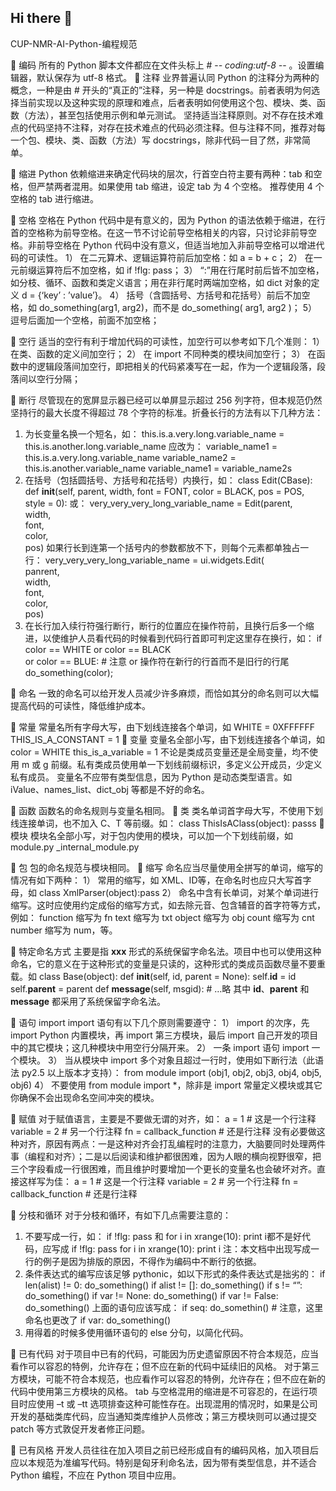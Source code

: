 ## Hi there 👋

CUP-NMR-AI-Python-编程规范

	编码
    所有的 Python 脚本文件都应在文件头标上 # -*- coding:utf-8 -*- 。设置编辑器，默认保存为 utf-8 格式。
	注释
    业界普遍认同 Python 的注释分为两种的概念，一种是由 # 开头的“真正的”注释，另一种是 docstrings。前者表明为何选择当前实现以及这种实现的原理和难点，后者表明如何使用这个包、模块、类、函数（方法），甚至包括使用示例和单元测试。
坚持适当注释原则。对不存在技术难点的代码坚持不注释，对存在技术难点的代码必须注释。但与注释不同，推荐对每一个包、模块、类、函数（方法）写 docstrings，除非代码一目了然，非常简单。

	缩进
    Python 依赖缩进来确定代码块的层次，行首空白符主要有两种：tab 和空格，但严禁两者混用。如果使用 tab 缩进，设定 tab 为 4 个空格。
    推荐使用 4 个空格的 tab 进行缩进。

	空格
    空格在 Python 代码中是有意义的，因为 Python 的语法依赖于缩进，在行首的空格称为前导空格。在这一节不讨论前导空格相关的内容，只讨论非前导空格。非前导空格在 Python 代码中没有意义，但适当地加入非前导空格可以增进代码的可读性。
1） 在二元算术、逻辑运算符前后加空格：如 a = b + c；
2） 在一元前缀运算符后不加空格，如 if !flg: pass；
3） “:”用在行尾时前后皆不加空格，如分枝、循环、函数和类定义语言；用在非行尾时两端加空格，如 dict 对象的定义 d = {‘key’ : ’value’}。
4） 括号（含圆括号、方括号和花括号）前后不加空格，如 do_something(arg1, arg2)，而不是 do_something( arg1, arg2 )；
5） 逗号后面加一个空格，前面不加空格；

	空行
    适当的空行有利于增加代码的可读性，加空行可以参考如下几个准则：
1） 在类、函数的定义间加空行；
2） 在 import 不同种类的模块间加空行；
3） 在函数中的逻辑段落间加空行，即把相关的代码紧凑写在一起，作为一个逻辑段落，段落间以空行分隔；

	断行
    尽管现在的宽屏显示器已经可以单屏显示超过 256 列字符，但本规范仍然坚持行的最大长度不得超过 78 个字符的标准。折叠长行的方法有以下几种方法：
1) 为长变量名换一个短名，如：
    this.is.a.very.long.variable_name = this.is.another.long.variable_name
    应改为：
    variable_name1 = this.is.a.very.long.variable_name
    variable_name2 = this.is.another.variable_name
    variable_name1 = variable_name2s
2) 在括号（包括圆括号、方括号和花括号）内换行，如：
    class Edit(CBase):
        def __init__(self, parent, width, 
                                font = FONT, color = BLACK, pos = POS, style = 0):
    或：
    very_very_very_long_variable_name = Edit(parent, \
                                                                            width, \
                                                                            font, \
                                                                            color, \
                                                                            pos)
    如果行长到连第一个括号内的参数都放不下，则每个元素都单独占一行：
    very_very_very_long_variable_name = ui.widgets.Edit( \
                                                                                    panrent, \
                                                                                    width, \
                                                                                    font, \
                                                                                    color, \
                                                                                    pos)
3) 在长行加入续行符强行断行，断行的位置应在操作符前，且换行后多一个缩进，以使维护人员看代码的时候看到代码行首即可判定这里存在换行，如：
if color == WHITE or color == BLACK \
or color == BLUE: # 注意 or 操作符在新行的行首而不是旧行的行尾
do_something(color);

	命名
    一致的命名可以给开发人员减少许多麻烦，而恰如其分的命名则可以大幅提高代码的可读性，降低维护成本。

	常量
     常量名所有字母大写，由下划线连接各个单词，如
WHITE = 0XFFFFFF
THIS_IS_A_CONSTANT = 1
	变量
    变量名全部小写，由下划线连接各个单词，如
color = WHITE
this_is_a_variable = 1
    不论是类成员变量还是全局变量，均不使用 m 或 g 前缀。私有类成员使用单一下划线前缀标识，多定义公开成员，少定义私有成员。
    变量名不应带有类型信息，因为 Python 是动态类型语言。如 iValue、names_list、dict_obj 等都是不好的命名。

	函数
    函数名的命名规则与变量名相同。
	类
    类名单词首字母大写，不使用下划线连接单词，也不加入 C、T 等前缀。如：
class ThisIsAClass(object):
    passs
	模块
    模块名全部小写，对于包内使用的模块，可以加一个下划线前缀，如
module.py
_internal_module.py

	包
    包的命名规范与模块相同。
	缩写
    命名应当尽量使用全拼写的单词，缩写的情况有如下两种：
1） 常用的缩写，如 XML、ID等，在命名时也应只大写首字母，如
class XmlParser(object):pass
2） 命名中含有长单词，对某个单词进行缩写。这时应使用约定成俗的缩写方式，如去除元音、包含辅音的首字符等方式，例如：
function 缩写为 fn
text 缩写为 txt
object 缩写为 obj
count 缩写为 cnt
number 缩写为 num，等。

	特定命名方式
    主要是指 __xxx__ 形式的系统保留字命名法。项目中也可以使用这种命名，它的意义在于这种形式的变量是只读的，这种形式的类成员函数尽量不要重载。如 
class Base(object):
    def __init__(self, id, parent = None):
        self.__id__ = id
        self.__parent__ = parent
    def __message__(self, msgid):
        # …略
其中 __id__、__parent__ 和 __message__ 都采用了系统保留字命名法。

	语句
import
    import 语句有以下几个原则需要遵守：
1） import 的次序，先 import Python 内置模块，再 import 第三方模块，最后 import 自己开发的项目中的其它模块；这几种模块中用空行分隔开来。
2） 一条 import 语句 import 一个模块。
3） 当从模块中 import 多个对象且超过一行时，使用如下断行法（此语法 py2.5 以上版本才支持）：
from module import (obj1, obj2, obj3, obj4,
                                    obj5, obj6)
4） 不要使用 from module import *，除非是 import 常量定义模块或其它你确保不会出现命名空间冲突的模块。

	赋值
    对于赋值语言，主要是不要做无谓的对齐，如：
a   = 1     # 这是一个行注释
variable  = 2     # 另一个行注释
fn   = callback_function  # 还是行注释
没有必要做这种对齐，原因有两点：一是这种对齐会打乱编程时的注意力，大脑要同时处理两件事（编程和对齐）；二是以后阅读和维护都很困难，因为人眼的横向视野很窄，把三个字段看成一行很困难，而且维护时要增加一个更长的变量名也会破坏对齐。直接这样写为佳：
a = 1 # 这是一个行注释
variable = 2 # 另一个行注释
fn = callback_function # 还是行注释

	分枝和循环
    对于分枝和循环，有如下几点需要注意的：
1) 不要写成一行，如：
if !flg: pass 和 for i in xrange(10): print i都不是好代码，应写成
if !flg:
    pass
for i in xrange(10):
    print i
注：本文档中出现写成一行的例子是因为排版的原因，不得作为编码中不断行的依据。
2) 条件表达式的编写应该足够 pythonic，如以下形式的条件表达式是拙劣的：
if len(alist) != 0: do_something()
if alist != []: do_something()
if s != “”: do_something()
if var != None: do_something()
if var != False: do_something()
上面的语句应该写成：
if seq: do_somethin() # 注意，这里命名也更改了
if var: do_something()
3) 用得着的时候多使用循环语句的 else 分句，以简化代码。

	已有代码
    对于项目中已有的代码，可能因为历史遗留原因不符合本规范，应当看作可以容忍的特例，允许存在；但不应在新的代码中延续旧的风格。
    对于第三方模块，可能不符合本规范，也应看作可以容忍的特例，允许存在；但不应在新的代码中使用第三方模块的风格。
    tab 与空格混用的缩进是不可容忍的，在运行项目时应使用 –t 或 –tt 选项排查这种可能性存在。出现混用的情况时，如果是公司开发的基础类库代码，应当通知类库维护人员修改；第三方模块则可以通过提交 patch 等方式敦促开发者修正问题。

	已有风格
    开发人员往往在加入项目之前已经形成自有的编码风格，加入项目后应以本规范为准编写代码。特别是匈牙利命名法，因为带有类型信息，并不适合 Python 编程，不应在 Python 项目中应用。



<!--

**Here are some ideas to get you started:**

🙋‍♀️ A short introduction - what is your organization all about?
🌈 Contribution guidelines - how can the community get involved?
👩‍💻 Useful resources - where can the community find your docs? Is there anything else the community should know?
🍿 Fun facts - what does your team eat for breakfast?
🧙 Remember, you can do mighty things with the power of [Markdown](https://docs.github.com/github/writing-on-github/getting-started-with-writing-and-formatting-on-github/basic-writing-and-formatting-syntax)
-->
